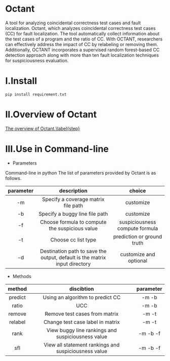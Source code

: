 # Octant
A tool for analyzing coincidental correctness test cases and fault localization.
Octant, which analyzes coincidental correctness test cases (CC) for fault localization. The tool automatically collect information about the test cases of a program and the ratio of CC. With OCTANT, researchers can effectively address the impact of CC by relabeling or removing them. Additionally, OCTANT incorporates a supervised random forest-based CC detection approach along with more than ten fault localization techniques for suspiciousness evaluation.

# I.Install

 
  ```pip install requirement.txt```

# II.Overview of Octant
[The overview of Octant.\label{step}](./overview.png)

# III.Use in Command-line 

- Parameters

Command-line in python
The list of parameters provided by Octant is as follows.
  
| parameter | description| choice|
| :-------: | :----------------------------------------------------------: | :----------------------------: |
|    -m     |             Specify a coverage matrix file path              |           customize            |
|    -b     |                Specify a buggy line file path                |           customize            |
|    -f     |        Choose formula to compute the suspicious value        | suspiciousness compute formula |
|    -t     |                     Choose cc list type                      |   prediction or ground truth   |
|    -d     | Destination path to save the output, default is the matrix input directory |           customize and optional           |


- Methods

| method | discibtion | parameter |
| :----:| :----: | :----: |
| predict | Using an algorithm to predict CC| -m -b |
| ratio | UCC| -m -b |
| remove | Remove test cases from matrix| -m -t |
| relabel | Change test case label in matrix | -m -t |
| rank | View buggy line rankings and suspiciousness value| -m -b -f|
| sfl | View all statement rankings and suspiciousness value | -m -b -f |


  
